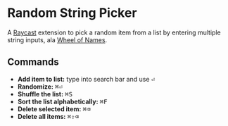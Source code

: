 # Random String Picker

A [Raycast](https://raycast.com/) extension to pick a random item from a list by entering multiple string inputs, ala [Wheel of Names](https://wheelofnames.com/).

## Commands

- **Add item to list:** type into search bar and use <kbd>⏎</kbd>
- **Randomize:** <kbd>⌘</kbd><kbd>⏎</kbd>
- **Shuffle the list:** <kbd>⌘</kbd><kbd>S</kbd>
- **Sort the list alphabetically:** <kbd>⌘</kbd><kbd>F</kbd>
- **Delete selected item:** <kbd>⌘</kbd><kbd>⌫</kbd>
- **Delete all items:** <kbd>⌘</kbd><kbd>⇧</kbd><kbd>⌫</kbd>